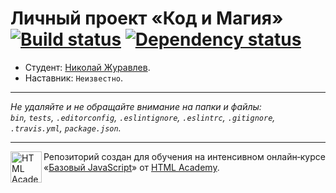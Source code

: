 # Личный проект «Код и Магия» [![Build status][travis-image]][travis-url] [![Dependency status][dependency-image]][dependency-url]

* Студент: [Николай Журавлев](https://up.htmlacademy.ru/javascript/6/user/6241).
* Наставник: `Неизвестно`.

---

_Не удаляйте и не обращайте внимание на папки и файлы:_<br>
_`bin`, `tests`, `.editorconfig`, `.eslintignore`, `.eslintrc`, `.gitignore`, `.travis.yml`, `package.json`._

---

<a href="https://htmlacademy.ru/intensive/javascript"><img align="left" width="50" height="50" title="HTML Academy" src="https://up.htmlacademy.ru/static/img/intensive/javascript/logo-for-github.svg"></a>

Репозиторий создан для обучения на интенсивном онлайн‑курсе «[Базовый JavaScript](https://htmlacademy.ru/intensive/javascript)» от [HTML Academy](https://htmlacademy.ru).

[travis-image]: https://travis-ci.org/htmlacademy-javascript/6241-code-and-magick.svg?branch=master
[travis-url]: https://travis-ci.org/htmlacademy-javascript/6241-code-and-magick
[dependency-image]: https://david-dm.org/htmlacademy-javascript/6241-code-and-magick.svg?style=flat-square
[dependency-url]: https://david-dm.org/htmlacademy-javascript/6241-code-and-magick
